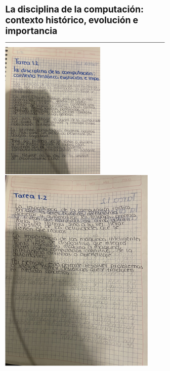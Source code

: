 # La disciplina de la computación: contexto histórico, evolución e importancia
----
<img src="imagenes/2.jpg" height="400">
<img src="imagenes/2 (2).jpg" height="600">
